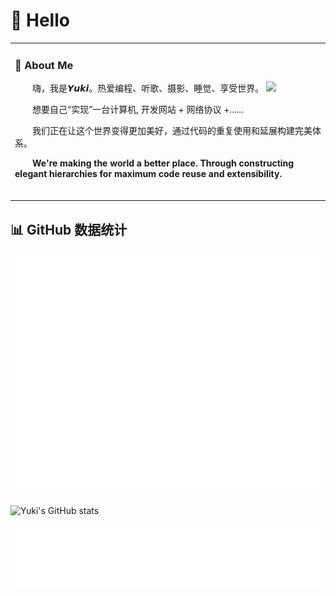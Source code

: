 

<!--
**yuk1uno/yuk1uno** is a ✨ _special_ ✨ repository because its `README.md` (this file) appears on your GitHub profile.

Here are some ideas to get you started:

- 🔭 I’m currently working on ...
- 🌱 I’m currently learning ...
- 👯 I’m looking to collaborate on ...
- 🤔 I’m looking for help with ...
- 💬 Ask me about ...
- 📫 How to reach me: ...
- 😄 Pronouns: ...
- ⚡ Fun fact: ...
-->
#  🙋 Hello

<table>
  
<tr><td>

###  🤯 About Me

<img align="right" width="88" src="https://img.vki.im/file/1744811340508_image.jpg" />

<p>&emsp;&emsp;嗨，我是𝙔𝙪𝙠𝙞。热爱编程、听歌、摄影、睡觉、享受世界。</p>
<p>&emsp;&emsp;想要自己“实现”一台计算机, 开发网站 + 网络协议 +......</p>
<p>&emsp;&emsp;我们正在让这个世界变得更加美好，通过代码的重复使用和延展构建完美体系。</p>
<p>&emsp;&emsp;<strong>We're making the world a better place. Through constructing elegant hierarchies for maximum code reuse and extensibility.</strong></p>


  <!-- for beauty 留个空行好看点 -->
  <div>&nbsp;</div>

</td></tr>

</table>

## 📊 GitHub 数据统计




![Metrics](/github-metrics.svg)




![Yuki's GitHub stats](https://github-readme-stats.vercel.app/api?username=uki0xc&theme=swift&show_icons=true&count_private=true)



![Icons](/metrics.plugin.topics.svg)

